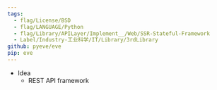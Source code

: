 ```yaml
---
tags:
  - flag/License/BSD
  - flag/LANGUAGE/Python
  - flag/Library/APILayer/Implement__/Web/SSR-Stateful-Framework
  - Label/Industry-工业科学/IT/Library/3rdLibrary
github: pyeve/eve
pip: eve
---
```


- Idea
    - REST API framework
